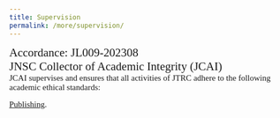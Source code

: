 ```yaml
---
title: Supervision
permalink: /more/supervision/
---
```


<style>
.introh{
font-family:times;
font-size:21px;
}
</style>

<style>
.introt{
font-family:times;
font-size:15px;
}
</style>

<div class="introh">
  Accordance: JL009-202308
</div>


<div class="panel panel-default">
<div class="panel-heading">
<div class="introh">
JNSC Collector of Academic Integrity (JCAI)
</div>
</div>
<div class="panel-body">
<div class="introt">
JCAI supervises and ensures that all activities of JTRC adhere to the following academic ethical standards: 
</div>
<p>
<div class="introt">
         <a href="https://www.elsevier.com/about/policies-and-standards/publishing-ethics#4-duties-of-authors">Publishing</a>.
</div>
</p>
<br>

<p>
<div class="introt">
         <script src="https://gist.github.com/nicolasdao/a7adda51f2f185e8d2700e1573d8a633.js"></script>
</div>
</p>
<br>
</div>
</div>
